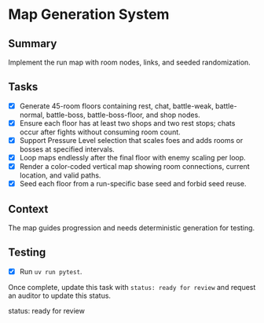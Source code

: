 # Map Generation System

## Summary
Implement the run map with room nodes, links, and seeded randomization.

## Tasks
- [x] Generate 45-room floors containing rest, chat, battle-weak, battle-normal, battle-boss, battle-boss-floor, and shop nodes.
- [x] Ensure each floor has at least two shops and two rest stops; chats occur after fights without consuming room count.
- [x] Support Pressure Level selection that scales foes and adds rooms or bosses at specified intervals.
- [x] Loop maps endlessly after the final floor with enemy scaling per loop.
- [x] Render a color-coded vertical map showing room connections, current location, and valid paths.
- [x] Seed each floor from a run-specific base seed and forbid seed reuse.

## Context
The map guides progression and needs deterministic generation for testing.

## Testing
- [x] Run `uv run pytest`.

Once complete, update this task with `status: ready for review` and request an auditor to update this status.

status: ready for review
